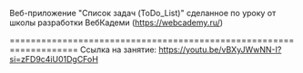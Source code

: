 Веб-приложение "Список задач (ToDo_List)" сделанное по уроку от школы разработки ВебКадеми (https://webcademy.ru/)

===================================================================
Ссылка на занятие: https://youtu.be/vBXyJWwNN-I?si=zFD9c4iU01DgCFoH

